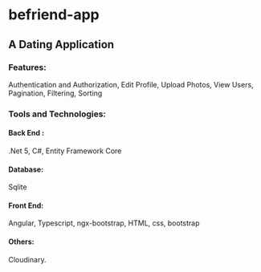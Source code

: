 # befriend-app

## A Dating Application

### Features: 
Authentication and Authorization, Edit Profile, Upload Photos, View Users, Pagination, Filtering, Sorting




### Tools and Technologies: 

#### Back End :
.Net 5, C#, Entity Framework Core

#### Database:
Sqlite

#### Front End:
Angular, Typescript, ngx-bootstrap, HTML, css, bootstrap

#### Others:
Cloudinary.
